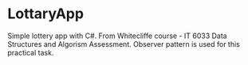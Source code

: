 # LottaryApp

Simple lottery app with C#. From Whitecliffe course - IT 6033 Data Structures and Algorism Assessment. Observer pattern is used for this practical task.
